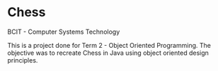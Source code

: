 # Chess


BCIT - Computer Systems Technology


This is a project done for Term 2 - Object Oriented Programming. The objective was to recreate Chess in Java using object oriented design principles. 
